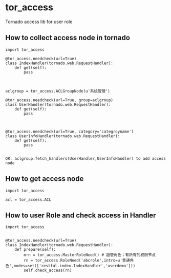 tor_access
==========

Tornado access lib for user role 


## How to collect access node in tornado
```
import tor_access

@tor_access.needcheck(url=True)
class IndexHandler(tornado.web.RequestHandler):
	def get(self):
		pass



aclgroup = tor_access.ACLGroupNode(u'系统管理')

@tor_access.needcheck(url=True, group=aclgroup)
class UserHandler(tornado.web.RequestHandler):
	def get(self):
		pass



@tor_access.needcheck(url=True, category='categroyname')
class UserInfoHandler(tornado.web.RequestHandler):
	def get(self):
		pass


OR: aclgroup.fetch_handlers(UserHandler,UserInfoHandler) to add access node 
```


## How to get  access node
```
import tor_access

acl = tor_access.ACL 

```

## How to user Role and check access in Handler
```
import tor_access


@tor_access.needcheck(url=True)
class IndexHandler(tornado.web.RequestHandler):
	def prepare(self):
		mrn = tor_access.MasterRoleNeed() # 超管角色；有所有的权限节点
		rn = tor_access.RoleNeed('abcrole',intro=u'普通角色',nodes=set(['restful.index.IndexHandler','userdemo']))
		self.check_access(rn)


```



